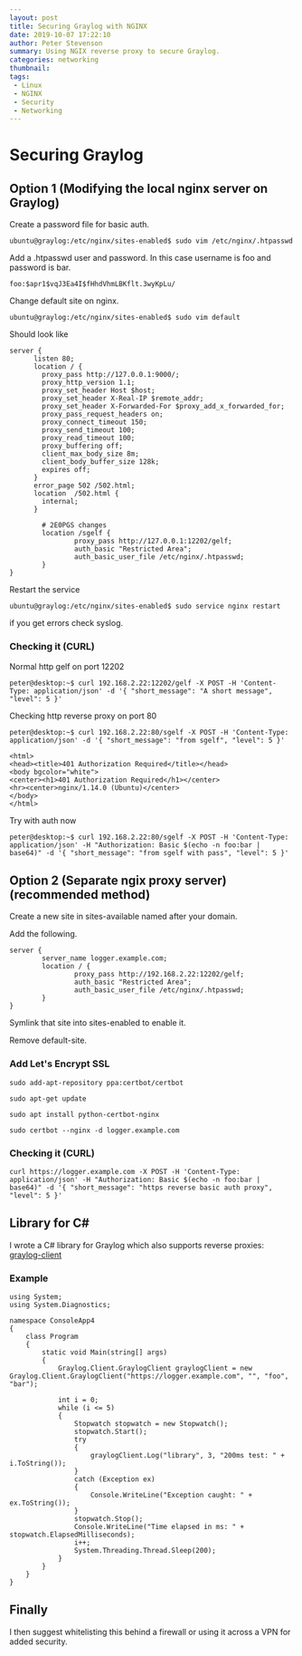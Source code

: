 ```yaml
---
layout: post
title: Securing Graylog with NGINX
date: 2019-10-07 17:22:10
author: Peter Stevenson
summary: Using NGIX reverse proxy to secure Graylog.
categories: networking
thumbnail:
tags:
 - Linux
 - NGINX
 - Security
 - Networking
---
```


# Securing Graylog

## Option 1 (Modifying the local nginx server on Graylog)

Create a password file for basic auth.

```
ubuntu@graylog:/etc/nginx/sites-enabled$ sudo vim /etc/nginx/.htpasswd
```

Add a .htpasswd user and password. In this case username is foo and password is bar.

```
foo:$apr1$vqJ3Ea4I$fHhdVhmLBKflt.3wyKpLu/
```

Change default site on nginx.

```
ubuntu@graylog:/etc/nginx/sites-enabled$ sudo vim default
```

Should look like

```
server {
      listen 80;
      location / {
        proxy_pass http://127.0.0.1:9000/;
        proxy_http_version 1.1;
        proxy_set_header Host $host;
        proxy_set_header X-Real-IP $remote_addr;
        proxy_set_header X-Forwarded-For $proxy_add_x_forwarded_for;
        proxy_pass_request_headers on;
        proxy_connect_timeout 150;
        proxy_send_timeout 100;
        proxy_read_timeout 100;
        proxy_buffering off;
        client_max_body_size 8m;
        client_body_buffer_size 128k;
        expires off;
      }
      error_page 502 /502.html;
      location  /502.html {
        internal;
      }

        # 2E0PGS changes
        location /sgelf {
                proxy_pass http://127.0.0.1:12202/gelf;
                auth_basic "Restricted Area";
                auth_basic_user_file /etc/nginx/.htpasswd;
        }
}
```

Restart the service

```
ubuntu@graylog:/etc/nginx/sites-enabled$ sudo service nginx restart
```

if you get errors check syslog.

### Checking it (CURL)

Normal http gelf on port 12202

```
peter@desktop:~$ curl 192.168.2.22:12202/gelf -X POST -H 'Content-Type: application/json' -d '{ "short_message": "A short message", "level": 5 }'
```

Checking http reverse proxy on port 80

```
peter@desktop:~$ curl 192.168.2.22:80/sgelf -X POST -H 'Content-Type: application/json' -d '{ "short_message": "from sgelf", "level": 5 }'
```

```
<html>
<head><title>401 Authorization Required</title></head>
<body bgcolor="white">
<center><h1>401 Authorization Required</h1></center>
<hr><center>nginx/1.14.0 (Ubuntu)</center>
</body>
</html>
```

Try with auth now

```
peter@desktop:~$ curl 192.168.2.22:80/sgelf -X POST -H 'Content-Type: application/json' -H "Authorization: Basic $(echo -n foo:bar | base64)" -d '{ "short_message": "from sgelf with pass", "level": 5 }'
```

## Option 2 (Separate ngix proxy server) (recommended method)

Create a new site in sites-available named after your domain.

Add the following.

```
server {
        server_name logger.example.com;
        location / {
                proxy_pass http://192.168.2.22:12202/gelf;
                auth_basic "Restricted Area";
                auth_basic_user_file /etc/nginx/.htpasswd;
        }
}
```

Symlink that site into sites-enabled to enable it.

Remove default-site.

### Add Let's Encrypt SSL

```
sudo add-apt-repository ppa:certbot/certbot

sudo apt-get update

sudo apt install python-certbot-nginx

sudo certbot --nginx -d logger.example.com
```

### Checking it (CURL)

```
curl https://logger.example.com -X POST -H 'Content-Type: application/json' -H "Authorization: Basic $(echo -n foo:bar | base64)" -d '{ "short_message": "https reverse basic auth proxy", "level": 5 }'
```

## Library for C#

I wrote a C# library for Graylog which also supports reverse proxies: [graylog-client](https://bitbucket.org/2E0PGS/graylog-client)

### Example

```
using System;
using System.Diagnostics;

namespace ConsoleApp4
{
    class Program
    {
        static void Main(string[] args)
        {
            Graylog.Client.GraylogClient graylogClient = new Graylog.Client.GraylogClient("https://logger.example.com", "", "foo", "bar");

            int i = 0;
            while (i <= 5)
            {
                Stopwatch stopwatch = new Stopwatch();
                stopwatch.Start();
                try
                {
                    graylogClient.Log("library", 3, "200ms test: " + i.ToString());
                }
                catch (Exception ex)
                {
                    Console.WriteLine("Exception caught: " + ex.ToString());
                }
                stopwatch.Stop();
                Console.WriteLine("Time elapsed in ms: " + stopwatch.ElapsedMilliseconds);
                i++;
                System.Threading.Thread.Sleep(200);
            }
        }
    }
}
```

## Finally

I then suggest whitelisting this behind a firewall or using it across a VPN for added security.
